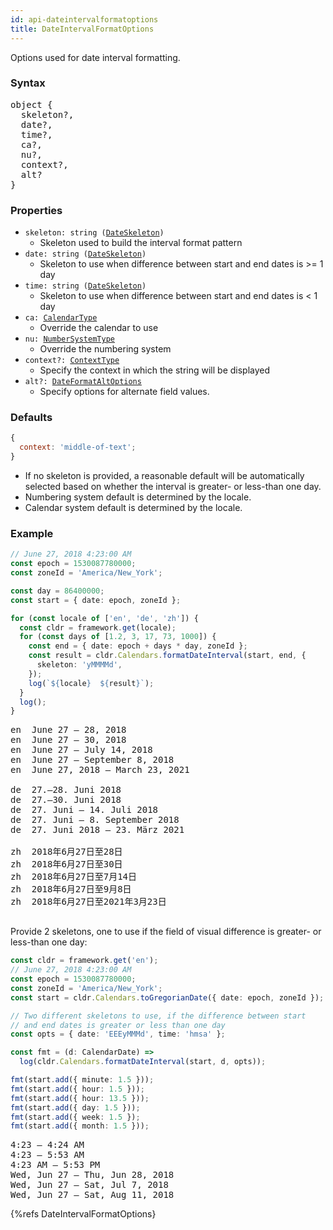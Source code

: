 ```yaml
---
id: api-dateintervalformatoptions
title: DateIntervalFormatOptions
---
```


Options used for date interval formatting.

### Syntax

<pre class="syntax">
object {
  skeleton?,
  date?,
  time?,
  ca?,
  nu?,
  context?,
  alt?
}
</pre>

### Properties

- <code class="def">skeleton: <span>string ([DateSkeleton](api-dateskeleton))</span></code>
  - Skeleton used to build the interval format pattern
- <code class="def">date: <span>string ([DateSkeleton](api-dateskeleton))</span></code>
  - Skeleton to use when difference between start and end dates is >= 1 day
- <code class="def">time: <span>string ([DateSkeleton](api-dateskeleton))</span></code>
  - Skeleton to use when difference between start and end dates is < 1 day
- <code class="def">ca: <span>[CalendarType](api-calendartype)</span></code>
  - Override the calendar to use
- <code class="def">nu: <span>[NumberSystemType](api-numbersystemtype)</span></code>
  - Override the numbering system
- <code class="def">context?: <span>[ContextType](api-contexttype)</span></code>
  - Specify the context in which the string will be displayed
- <code class="def">alt?: <span>[DateFormatAltOptions](api-dateformataltoptions)</span></code>
  - Specify options for alternate field values.

### Defaults

```javascript
{
  context: 'middle-of-text';
}
```

- If no skeleton is provided, a reasonable default will be automatically selected based on whether the interval is greater- or less-than one day.
- Numbering system default is determined by the locale.
- Calendar system default is determined by the locale.

### Example

```typescript
// June 27, 2018 4:23:00 AM
const epoch = 1530087780000;
const zoneId = 'America/New_York';

const day = 86400000;
const start = { date: epoch, zoneId };

for (const locale of ['en', 'de', 'zh']) {
  const cldr = framework.get(locale);
  for (const days of [1.2, 3, 17, 73, 1000]) {
    const end = { date: epoch + days * day, zoneId };
    const result = cldr.Calendars.formatDateInterval(start, end, {
      skeleton: 'yMMMMd',
    });
    log(`${locale}  ${result}`);
  }
  log();
}
```
<pre class="output">
en  June 27 – 28, 2018
en  June 27 – 30, 2018
en  June 27 – July 14, 2018
en  June 27 – September 8, 2018
en  June 27, 2018 – March 23, 2021
&nbsp;
de  27.–28. Juni 2018
de  27.–30. Juni 2018
de  27. Juni – 14. Juli 2018
de  27. Juni – 8. September 2018
de  27. Juni 2018 – 23. März 2021
&nbsp;
zh  2018年6月27日至28日
zh  2018年6月27日至30日
zh  2018年6月27日至7月14日
zh  2018年6月27日至9月8日
zh  2018年6月27日至2021年3月23日
&nbsp;
</pre>


Provide 2 skeletons, one to use if the field of visual difference is greater-
or less-than one day:

```typescript
const cldr = framework.get('en');
// June 27, 2018 4:23:00 AM
const epoch = 1530087780000;
const zoneId = 'America/New_York';
const start = cldr.Calendars.toGregorianDate({ date: epoch, zoneId });

// Two different skeletons to use, if the difference between start
// and end dates is greater or less than one day
const opts = { date: 'EEEyMMMd', time: 'hmsa' };

const fmt = (d: CalendarDate) =>
  log(cldr.Calendars.formatDateInterval(start, d, opts));

fmt(start.add({ minute: 1.5 }));
fmt(start.add({ hour: 1.5 }));
fmt(start.add({ hour: 13.5 }));
fmt(start.add({ day: 1.5 }));
fmt(start.add({ week: 1.5 });
fmt(start.add({ month: 1.5 }));
```
<pre class="output">
4:23 – 4:24 AM
4:23 – 5:53 AM
4:23 AM – 5:53 PM
Wed, Jun 27 – Thu, Jun 28, 2018
Wed, Jun 27 – Sat, Jul 7, 2018
Wed, Jun 27 – Sat, Aug 11, 2018
</pre>


{%refs DateIntervalFormatOptions}
